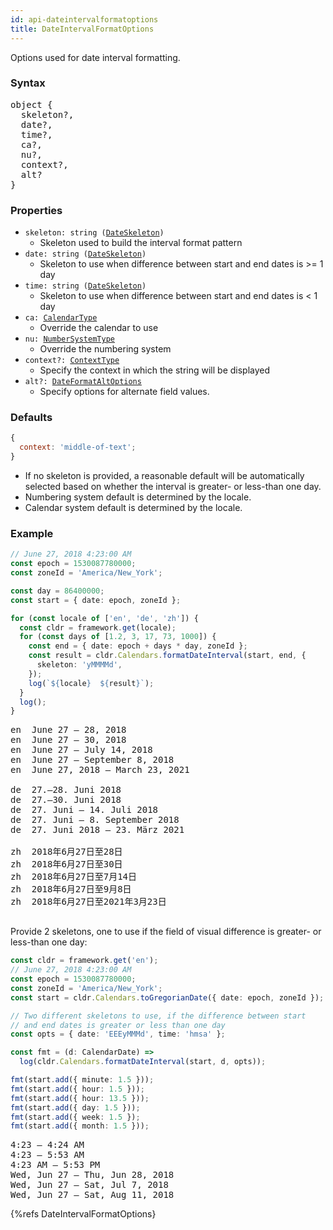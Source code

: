 ```yaml
---
id: api-dateintervalformatoptions
title: DateIntervalFormatOptions
---
```


Options used for date interval formatting.

### Syntax

<pre class="syntax">
object {
  skeleton?,
  date?,
  time?,
  ca?,
  nu?,
  context?,
  alt?
}
</pre>

### Properties

- <code class="def">skeleton: <span>string ([DateSkeleton](api-dateskeleton))</span></code>
  - Skeleton used to build the interval format pattern
- <code class="def">date: <span>string ([DateSkeleton](api-dateskeleton))</span></code>
  - Skeleton to use when difference between start and end dates is >= 1 day
- <code class="def">time: <span>string ([DateSkeleton](api-dateskeleton))</span></code>
  - Skeleton to use when difference between start and end dates is < 1 day
- <code class="def">ca: <span>[CalendarType](api-calendartype)</span></code>
  - Override the calendar to use
- <code class="def">nu: <span>[NumberSystemType](api-numbersystemtype)</span></code>
  - Override the numbering system
- <code class="def">context?: <span>[ContextType](api-contexttype)</span></code>
  - Specify the context in which the string will be displayed
- <code class="def">alt?: <span>[DateFormatAltOptions](api-dateformataltoptions)</span></code>
  - Specify options for alternate field values.

### Defaults

```javascript
{
  context: 'middle-of-text';
}
```

- If no skeleton is provided, a reasonable default will be automatically selected based on whether the interval is greater- or less-than one day.
- Numbering system default is determined by the locale.
- Calendar system default is determined by the locale.

### Example

```typescript
// June 27, 2018 4:23:00 AM
const epoch = 1530087780000;
const zoneId = 'America/New_York';

const day = 86400000;
const start = { date: epoch, zoneId };

for (const locale of ['en', 'de', 'zh']) {
  const cldr = framework.get(locale);
  for (const days of [1.2, 3, 17, 73, 1000]) {
    const end = { date: epoch + days * day, zoneId };
    const result = cldr.Calendars.formatDateInterval(start, end, {
      skeleton: 'yMMMMd',
    });
    log(`${locale}  ${result}`);
  }
  log();
}
```
<pre class="output">
en  June 27 – 28, 2018
en  June 27 – 30, 2018
en  June 27 – July 14, 2018
en  June 27 – September 8, 2018
en  June 27, 2018 – March 23, 2021
&nbsp;
de  27.–28. Juni 2018
de  27.–30. Juni 2018
de  27. Juni – 14. Juli 2018
de  27. Juni – 8. September 2018
de  27. Juni 2018 – 23. März 2021
&nbsp;
zh  2018年6月27日至28日
zh  2018年6月27日至30日
zh  2018年6月27日至7月14日
zh  2018年6月27日至9月8日
zh  2018年6月27日至2021年3月23日
&nbsp;
</pre>


Provide 2 skeletons, one to use if the field of visual difference is greater-
or less-than one day:

```typescript
const cldr = framework.get('en');
// June 27, 2018 4:23:00 AM
const epoch = 1530087780000;
const zoneId = 'America/New_York';
const start = cldr.Calendars.toGregorianDate({ date: epoch, zoneId });

// Two different skeletons to use, if the difference between start
// and end dates is greater or less than one day
const opts = { date: 'EEEyMMMd', time: 'hmsa' };

const fmt = (d: CalendarDate) =>
  log(cldr.Calendars.formatDateInterval(start, d, opts));

fmt(start.add({ minute: 1.5 }));
fmt(start.add({ hour: 1.5 }));
fmt(start.add({ hour: 13.5 }));
fmt(start.add({ day: 1.5 }));
fmt(start.add({ week: 1.5 });
fmt(start.add({ month: 1.5 }));
```
<pre class="output">
4:23 – 4:24 AM
4:23 – 5:53 AM
4:23 AM – 5:53 PM
Wed, Jun 27 – Thu, Jun 28, 2018
Wed, Jun 27 – Sat, Jul 7, 2018
Wed, Jun 27 – Sat, Aug 11, 2018
</pre>


{%refs DateIntervalFormatOptions}
